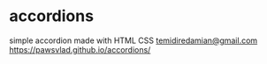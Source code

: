 # accordions
simple accordion 
made with 
HTML
CSS
temidiredamian@gmail.com
https://pawsvlad.github.io/accordions/
